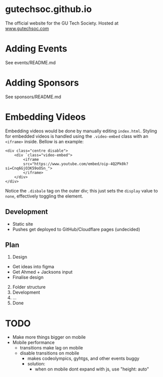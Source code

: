 # gutechsoc.github.io
The official website for the GU Tech Society. Hosted at www.gutechsoc.com

# Adding Events
See events/README.md

# Adding Sponsors
See sponsors/README.md

# Embedding Videos
Embedding videos would be done by manually editing `index.html`. Styling for embedded videos is handled using the `.video-embed` class with an `<iframe>` inside. Bellow is an example:

    <div class="centre disable">
        <div `class="video-embed">
            <iframe
            src="https://www.youtube.com/embed/oip-4Q2Pk0k?si=Cnq6GjO3K59oOSn_">
            </iframe>
        </div>
    </div>
Notice the `.disbale` tag on the outer div; this just sets the `display` value to `none`, effectively toggling the element.

## Development
* Static site
* Pushes get deployed to GitHub/Cloudflare pages (undecided)

## Plan
1. Design
- Get ideas into figma
- Get Ahmed + Jacksons input
- Finalise design
2. Folder structure
3. Development
4. ...
5. Done

# TODO
- Make more things bigger on mobile
- Mobile performance
  - transitions make lag on mobile
  - disable transitions on mobile
    - makes codeolympics, gyhtgs, and other events buggy
    - solution:
      - when on mobile dont expand with js, use "height: auto"